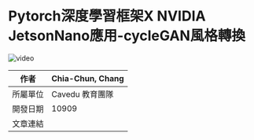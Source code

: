# Pytorch深度學習框架X NVIDIA JetsonNano應用-cycleGAN風格轉換

![video](images/introduce.gif)

| 作者 | Chia-Chun, Chang |
| ---- | ---|
| 所屬單位  | Cavedu 教育團隊 |
| 開發日期  | 10909 |
| 文章連結  |  |




